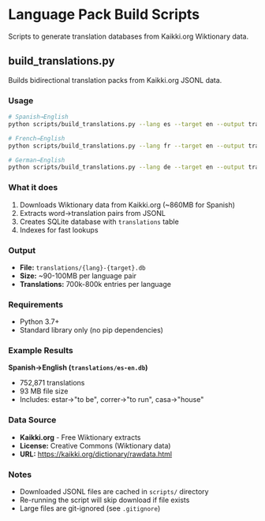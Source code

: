 # Language Pack Build Scripts

Scripts to generate translation databases from Kaikki.org Wiktionary data.

## build_translations.py

Builds bidirectional translation packs from Kaikki.org JSONL data.

### Usage

```bash
# Spanish→English
python scripts/build_translations.py --lang es --target en --output translations/es-en.db

# French→English
python scripts/build_translations.py --lang fr --target en --output translations/fr-en.db

# German→English
python scripts/build_translations.py --lang de --target en --output translations/de-en.db
```

### What it does

1. Downloads Wiktionary data from Kaikki.org (~860MB for Spanish)
2. Extracts word→translation pairs from JSONL
3. Creates SQLite database with `translations` table
4. Indexes for fast lookups

### Output

- **File:** `translations/{lang}-{target}.db`
- **Size:** ~90-100MB per language pair
- **Translations:** 700k-800k entries per language

### Requirements

- Python 3.7+
- Standard library only (no pip dependencies)

### Example Results

**Spanish→English (`translations/es-en.db`)**
- 752,871 translations
- 93 MB file size
- Includes: estar→"to be", correr→"to run", casa→"house"

### Data Source

- **Kaikki.org** - Free Wiktionary extracts
- **License:** Creative Commons (Wiktionary data)
- **URL:** https://kaikki.org/dictionary/rawdata.html

### Notes

- Downloaded JSONL files are cached in `scripts/` directory
- Re-running the script will skip download if file exists
- Large files are git-ignored (see `.gitignore`)
